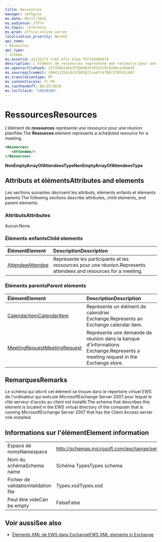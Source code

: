 ```yaml
---
title: Ressources
manager: sethgros
ms.date: 09/17/2015
ms.audience: ITPro
ms.topic: reference
ms.prod: office-online-server
localization_priority: Normal
api_name:
- Resources
api_type:
- schema
ms.assetid: a2133cf2-7c62-4f1c-b3aa-75f14d30dd74
description: L’élément de ressources représente une ressource pour une réunion planifiée.
ms.openlocfilehash: 31f358414e53f55b983f7633fc9c67b0ce3ab645
ms.sourcegitcommit: 34041125dc8c5f993b21cebfc4f8b72f0fd2cb6f
ms.translationtype: MT
ms.contentlocale: fr-FR
ms.lasthandoff: 06/25/2018
ms.locfileid: "19829166"
---
```

# <a name="resources"></a><span data-ttu-id="bffa2-103">Ressources</span><span class="sxs-lookup"><span data-stu-id="bffa2-103">Resources</span></span>

<span data-ttu-id="bffa2-104">L’élément de **ressources** représente une ressource pour une réunion planifiée.</span><span class="sxs-lookup"><span data-stu-id="bffa2-104">The **Resources** element represents a scheduled resource for a meeting.</span></span> 
  
```xml
<Resources>
   <Attendee/>
</Resources>
```

 <span data-ttu-id="bffa2-105">**NonEmptyArrayOfAttendeesType**</span><span class="sxs-lookup"><span data-stu-id="bffa2-105">**NonEmptyArrayOfAttendeesType**</span></span>
## <a name="attributes-and-elements"></a><span data-ttu-id="bffa2-106">Attributs et éléments</span><span class="sxs-lookup"><span data-stu-id="bffa2-106">Attributes and elements</span></span>

<span data-ttu-id="bffa2-107">Les sections suivantes décrivent les attributs, éléments enfants et éléments parents.</span><span class="sxs-lookup"><span data-stu-id="bffa2-107">The following sections describe attributes, child elements, and parent elements.</span></span>
  
### <a name="attributes"></a><span data-ttu-id="bffa2-108">Attributs</span><span class="sxs-lookup"><span data-stu-id="bffa2-108">Attributes</span></span>

<span data-ttu-id="bffa2-109">Aucun.</span><span class="sxs-lookup"><span data-stu-id="bffa2-109">None.</span></span>
  
### <a name="child-elements"></a><span data-ttu-id="bffa2-110">Éléments enfants</span><span class="sxs-lookup"><span data-stu-id="bffa2-110">Child elements</span></span>

|<span data-ttu-id="bffa2-111">**Élément**</span><span class="sxs-lookup"><span data-stu-id="bffa2-111">**Element**</span></span>|<span data-ttu-id="bffa2-112">**Description**</span><span class="sxs-lookup"><span data-stu-id="bffa2-112">**Description**</span></span>|
|:-----|:-----|
|[<span data-ttu-id="bffa2-113">Attendee</span><span class="sxs-lookup"><span data-stu-id="bffa2-113">Attendee</span></span>](attendee.md) <br/> |<span data-ttu-id="bffa2-114">Représente les participants et les ressources pour une réunion.</span><span class="sxs-lookup"><span data-stu-id="bffa2-114">Represents attendees and resources for a meeting.</span></span>  <br/> |
   
### <a name="parent-elements"></a><span data-ttu-id="bffa2-115">Éléments parents</span><span class="sxs-lookup"><span data-stu-id="bffa2-115">Parent elements</span></span>

|<span data-ttu-id="bffa2-116">**Élément**</span><span class="sxs-lookup"><span data-stu-id="bffa2-116">**Element**</span></span>|<span data-ttu-id="bffa2-117">**Description**</span><span class="sxs-lookup"><span data-stu-id="bffa2-117">**Description**</span></span>|
|:-----|:-----|
|[<span data-ttu-id="bffa2-118">CalendarItem</span><span class="sxs-lookup"><span data-stu-id="bffa2-118">CalendarItem</span></span>](calendaritem.md) <br/> |<span data-ttu-id="bffa2-119">Représente un élément de calendrier Exchange.</span><span class="sxs-lookup"><span data-stu-id="bffa2-119">Represents an Exchange calendar item.</span></span>  <br/> |
|[<span data-ttu-id="bffa2-120">MeetingRequest</span><span class="sxs-lookup"><span data-stu-id="bffa2-120">MeetingRequest</span></span>](meetingrequest.md) <br/> |<span data-ttu-id="bffa2-121">Représente une demande de réunion dans la banque d'informations Exchange.</span><span class="sxs-lookup"><span data-stu-id="bffa2-121">Represents a meeting request in the Exchange store.</span></span>  <br/> |
   
## <a name="remarks"></a><span data-ttu-id="bffa2-122">Remarques</span><span class="sxs-lookup"><span data-stu-id="bffa2-122">Remarks</span></span>

<span data-ttu-id="bffa2-123">Le schéma qui décrit cet élément se trouve dans le répertoire virtuel EWS de l'ordinateur qui exécute MicrosoftExchange Server 2007 pour lequel le rôle serveur d'accès au client est installé.</span><span class="sxs-lookup"><span data-stu-id="bffa2-123">The schema that describes this element is located in the EWS virtual directory of the computer that is running MicrosoftExchange Server 2007 that has the Client Access server role installed.</span></span>
  
## <a name="element-information"></a><span data-ttu-id="bffa2-124">Informations sur l'élément</span><span class="sxs-lookup"><span data-stu-id="bffa2-124">Element information</span></span>

|||
|:-----|:-----|
|<span data-ttu-id="bffa2-125">Espace de noms</span><span class="sxs-lookup"><span data-stu-id="bffa2-125">Namespace</span></span>  <br/> |http://schemas.microsoft.com/exchange/services/2006/types  <br/> |
|<span data-ttu-id="bffa2-126">Nom du schéma</span><span class="sxs-lookup"><span data-stu-id="bffa2-126">Schema name</span></span>  <br/> |<span data-ttu-id="bffa2-127">Schéma Types</span><span class="sxs-lookup"><span data-stu-id="bffa2-127">Types schema</span></span>  <br/> |
|<span data-ttu-id="bffa2-128">Fichier de validation</span><span class="sxs-lookup"><span data-stu-id="bffa2-128">Validation file</span></span>  <br/> |<span data-ttu-id="bffa2-129">Types.xsd</span><span class="sxs-lookup"><span data-stu-id="bffa2-129">Types.xsd</span></span>  <br/> |
|<span data-ttu-id="bffa2-130">Peut être vide</span><span class="sxs-lookup"><span data-stu-id="bffa2-130">Can be empty</span></span>  <br/> |<span data-ttu-id="bffa2-131">False</span><span class="sxs-lookup"><span data-stu-id="bffa2-131">False</span></span>  <br/> |
   
## <a name="see-also"></a><span data-ttu-id="bffa2-132">Voir aussi</span><span class="sxs-lookup"><span data-stu-id="bffa2-132">See also</span></span>



- [<span data-ttu-id="bffa2-133">Éléments XML de EWS dans Exchange</span><span class="sxs-lookup"><span data-stu-id="bffa2-133">EWS XML elements in Exchange</span></span>](ews-xml-elements-in-exchange.md)

